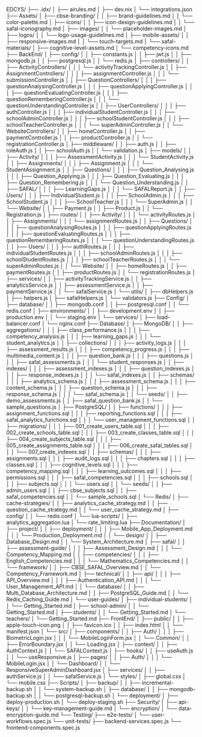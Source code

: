 EDCYS/
├── .idx/
│   ├── airules.md
│   ├── dev.nix
│   └── integrations.json
├── Assets/
│   ├── cbse-branding/
│   │   ├── brand-guidelines.md
│   │   └── color-palette.md
│   ├── icons/
│   │   ├── icon-design-guidelines.md
│   │   └── safal-iconography.md
│   ├── images/
│   │   └── placeholder-images.md
│   ├── logos/
│   │   └── logo-usage-guidelines.md
│   ├── mobile-assets/
│   │   ├── responsive-images.md
│   │   └── touch-targets.md
│   └── safal-materials/
│       ├── cognitive-level-assets.md
│       └── competency-icons.md
├── BackEnd/
│   ├── config/
│   │   ├── constants.js
│   │   ├── jwt.js
│   │   ├── mongodb.js
│   │   ├── postgresql.js
│   │   └── redis.js
│   ├── controllers/
│   │   ├── ActivityControllers/
│   │   │   └── activityTrackingController.js
│   │   ├── AssignmentControllers/
│   │   │   ├── assignmentController.js
│   │   │   └── submissionController.js
│   │   ├── QuestionControllers/
│   │   │   ├── questionAnalysingController.js
│   │   │   ├── questionApplyingController.js
│   │   │   ├── questionEvaluatingController.js
│   │   │   ├── questionRememberingController.js
│   │   │   └── questionUnderstandingController.js
│   │   ├── UserControllers/
│   │   │   ├── authController.js
│   │   │   ├── individualStudentController.js
│   │   │   ├── schoolAdminController.js
│   │   │   ├── schoolStudentController.js
│   │   │   ├── schoolTeacherController.js
│   │   │   └── superAdminController.js
│   │   └── WebsiteControllers/
│   │       ├── homeController.js
│   │       ├── paymentController.js
│   │       ├── productController.js
│   │       └── registrationController.js
│   ├── middleware/
│   │   ├── auth.js
│   │   ├── roleAuth.js
│   │   ├── schoolAuth.js
│   │   └── validation.js
│   ├── models/
│   │   ├── Activity/
│   │   │   ├── AssessmentActivity.js
│   │   │   └── StudentActivity.js
│   │   ├── Assignments/
│   │   │   ├── Assignment.js
│   │   │   └── StudentAssignment.js
│   │   ├── Questions/
│   │   │   ├── Question_Analysing.js
│   │   │   ├── Question_Applying.js
│   │   │   ├── Question_Evaluating.js
│   │   │   ├── Question_Remembering.js
│   │   │   └── Question_Understanding.js
│   │   ├── SAFAL/
│   │   │   ├── LearningGaps.js
│   │   │   └── SAFALReport.js
│   │   ├── Users/
│   │   │   ├── IndividualStudent.js
│   │   │   ├── SchoolAdmin.js
│   │   │   ├── SchoolStudent.js
│   │   │   ├── SchoolTeacher.js
│   │   │   └── SuperAdmin.js
│   │   └── Website/
│   │       ├── Payment.js
│   │       ├── Product.js
│   │       └── Registration.js
│   ├── routes/
│   │   ├── Activity/
│   │   │   └── activityRoutes.js
│   │   ├── Assignments/
│   │   │   └── assignmentRoutes.js
│   │   ├── Questions/
│   │   │   ├── questionAnalysingRoutes.js
│   │   │   ├── questionApplyingRoutes.js
│   │   │   ├── questionEvaluatingRoutes.js
│   │   │   ├── questionRememberingRoutes.js
│   │   │   └── questionUnderstandingRoutes.js
│   │   ├── Users/
│   │   │   ├── authRoutes.js
│   │   │   ├── individualStudentRoutes.js
│   │   │   ├── schoolAdminRoutes.js
│   │   │   ├── schoolStudentRoutes.js
│   │   │   ├── schoolTeacherRoutes.js
│   │   │   └── superAdminRoutes.js
│   │   └── Website/
│   │       ├── homeRoutes.js
│   │       ├── paymentRoutes.js
│   │       ├── productRoutes.js
│   │       └── registrationRoutes.js
│   ├── services/
│   │   ├── activityTrackingService.js
│   │   ├── analyticsService.js
│   │   ├── assessmentService.js
│   │   ├── paymentService.js
│   │   └── safalService.js
│   └── utils/
│       ├── dbHelpers.js
│       ├── helpers.js
│       ├── safalHelpers.js
│       └── validators.js
├── Config/
│   ├── database/
│   │   ├── mongodb.conf
│   │   ├── postgresql.conf
│   │   └── redis.conf
│   ├── environments/
│   │   ├── development.env
│   │   ├── production.env
│   │   └── staging.env
│   └── services/
│       ├── load-balancer.conf
│       └── nginx.conf
├── Database/
│   ├── MongoDB/
│   │   ├── aggregations/
│   │   │   ├── class_performance.js
│   │   │   ├── competency_analysis.js
│   │   │   ├── learning_gaps.js
│   │   │   └── student_analytics.js
│   │   ├── collections/
│   │   │   ├── activity_logs.js
│   │   │   ├── assessment_results.js
│   │   │   ├── competency_progress.js
│   │   │   ├── multimedia_content.js
│   │   │   ├── question_bank.js
│   │   │   ├── questions.js
│   │   │   ├── safal_assessments.js
│   │   │   └── student_responses.js
│   │   ├── indexes/
│   │   │   ├── assessment_indexes.js
│   │   │   ├── question_indexes.js
│   │   │   ├── response_indexes.js
│   │   │   └── safal_indexes.js
│   │   ├── schemas/
│   │   │   ├── analytics_schema.js
│   │   │   ├── assessment_schema.js
│   │   │   ├── content_schema.js
│   │   │   ├── question_schema.js
│   │   │   ├── response_schema.js
│   │   │   └── safal_schema.js
│   │   └── seeds/
│   │       ├── demo_assessments.js
│   │       ├── safal_question_bank.js
│   │       └── sample_questions.js
│   ├── PostgreSQL/
│   │   ├── functions/
│   │   │   ├── assignment_functions.sql
│   │   │   ├── reporting_functions.sql
│   │   │   ├── safal_analytics_functions.sql
│   │   │   └── user_management_functions.sql
│   │   ├── migrations/
│   │   │   ├── 001_create_users_table.sql
│   │   │   ├── 002_create_schools_table.sql
│   │   │   ├── 003_create_classes_table.sql
│   │   │   ├── 004_create_subjects_table.sql
│   │   │   ├── 005_create_assignments_table.sql
│   │   │   ├── 006_create_safal_tables.sql
│   │   │   └── 007_create_indexes.sql
│   │   ├── schemas/
│   │   │   ├── assignments.sql
│   │   │   ├── audit_logs.sql
│   │   │   ├── chapters.sql
│   │   │   ├── classes.sql
│   │   │   ├── cognitive_levels.sql
│   │   │   ├── competency_mapping.sql
│   │   │   ├── learning_outcomes.sql
│   │   │   ├── permissions.sql
│   │   │   ├── safal_competencies.sql
│   │   │   ├── schools.sql
│   │   │   ├── subjects.sql
│   │   │   └── users.sql
│   │   └── seeds/
│   │       ├── admin_users.sql
│   │       ├── cbse_subjects.sql
│   │       ├── safal_competencies.sql
│   │       └── sample_schools.sql
│   └── Redis/
│       ├── cache-strategies/
│       │   ├── analytics_cache_strategy.md
│       │   ├── question_cache_strategy.md
│       │   └── user_cache_strategy.md
│       ├── config/
│       │   └── redis.conf
│       └── lua-scripts/
│           ├── analytics_aggregation.lua
│           └── rate_limiting.lua
├── Documentation/
│   ├── project/
│   │   ├── deployment/
│   │   │   ├── Mobile_App_Deployment.md
│   │   │   └── Production_Deployment.md
│   │   └── design/
│   │       ├── Database_Design.md
│   │       └── System_Architecture.md
│   ├── safal/
│   │   ├── assessment-guide/
│   │   │   ├── Assessment_Design.md
│   │   │   └── Competency_Mapping.md
│   │   ├── competencies/
│   │   │   ├── English_Competencies.md
│   │   │   └── Mathematics_Competencies.md
│   │   └── framework/
│   │       ├── CBSE_SAFAL_Overview.md
│   │       └── Competency_Framework.md
│   ├── technical/
│   │   ├── api/
│   │   │   ├── API_Overview.md
│   │   │   ├── Authentication_API.md
│   │   │   └── User_Management_API.md
│   │   └── database/
│   │       ├── Multi_Database_Architecture.md
│   │       ├── PostgreSQL_Guide.md
│   │       └── Redis_Caching_Guide.md
│   └── user-guides/
│       ├── individual-students/
│       │   └── Getting_Started.md
│       ├── school-admin/
│       │   └── Getting_Started.md
│       ├── students/
│       │   └── Getting_Started.md
│       └── teachers/
│           └── Getting_Started.md
├── FrontEnd/
│   ├── public/
│   │   ├── apple-touch-icon.png
│   │   ├── favicon.ico
│   │   ├── index.html
│   │   └── manifest.json
│   └── src/
│       ├── components/
│       │   ├── Auth/
│       │   │   ├── BiometricLogin.jsx
│       │   │   └── MobileLoginForm.jsx
│       │   └── Common/
│       │       ├── ErrorBoundary.jsx
│       │       └── Loading.jsx
│       ├── context/
│       │   ├── AuthContext.js
│       │   └── SAFALContext.js
│       ├── hooks/
│       │   ├── useAuth.js
│       │   └── useResponsive.js
│       ├── pages/
│       │   ├── Auth/
│       │   │   └── MobileLogin.jsx
│       │   └── Dashboard/
│       │       └── ResponsiveSuperAdminDashboard.jsx
│       ├── services/
│       │   ├── authService.js
│       │   └── safalService.js
│       └── styles/
│           ├── global.css
│           └── mobile.css
├── Scripts/
│   ├── backup/
│   │   ├── incremental-backup.sh
│   │   └── system-backup.sh
│   ├── database/
│   │   ├── mongodb-backup.sh
│   │   └── postgresql-backup.sh
│   └── deployment/
│       ├── deploy-production.sh
│       └── deploy-staging.sh
├── Security/
│   ├── api-keys/
│   │   └── key-management-guide.md
│   └── encryption/
│       └── data-encryption-guide.md
└── Testing/
    ├── e2e-tests/
    │   └── user-workflows.spec.js
    └── unit-tests/
        ├── backend-services.spec.js
        └── frontend-components.spec.js
